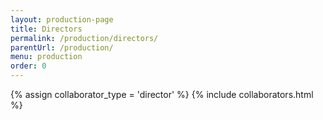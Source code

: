 ```yaml
---
layout: production-page
title: Directors
permalink: /production/directors/
parentUrl: /production/
menu: production
order: 0
---
```


{% assign collaborator_type = 'director' %}
{% include collaborators.html %}
